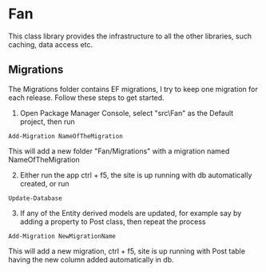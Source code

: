 ﻿# Fan

This class library provides the infrastructure to all the other libraries, such caching, data access etc.

## Migrations

The Migrations folder contains EF migrations, I try to keep one migration for each release.  Follow these steps to get started.

1. Open Package Manager Console, select "src\Fan" as the Default project, then run

  `Add-Migration NameOfTheMigration`

This will add a new folder "Fan/Migrations" with a migration named NameOfTheMigration

2. Either run the app ctrl + f5, the site is up running with db automatically created, or run

`Update-Database`

3. If any of the Entity derived models are updated, for example say by adding a property to Post class, then repeat the process

`Add-Migration NewMigrationName`

This will add a new migration, ctrl + f5, site is up running with Post table having the new column added automatically in db.